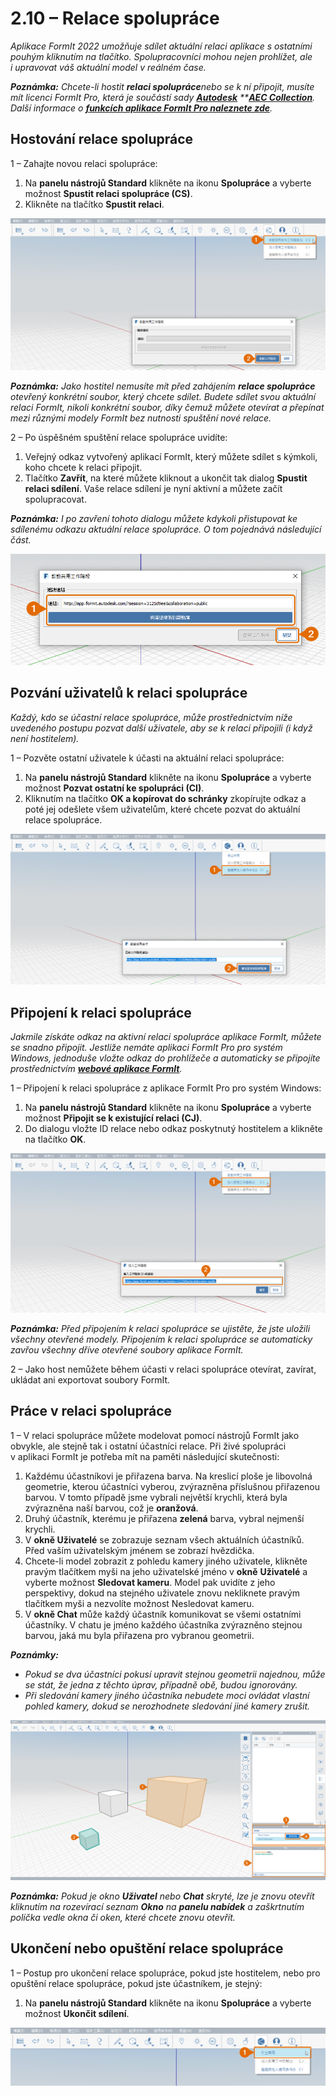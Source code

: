 # 2.10 – Relace spolupráce

_Aplikace FormIt 2022 umožňuje sdílet aktuální relaci aplikace s ostatními pouhým kliknutím na tlačítko. Spolupracovníci mohou nejen prohlížet, ale i upravovat váš aktuální model v reálném čase._

_**Poznámka:**_ _Chcete-li hostit_ _**relaci spolupráce**nebo se k ní připojit, musíte mít licenci FormIt Pro, která je součástí sady_ [_**Autodesk**_](https://www.autodesk.cz/collections/architecture-engineering-construction/overview?plc=AECCOL\&term=1-YEAR\&support=ADVANCED\&quantity=1) _\*\*_[_**AEC Collection**_](https://www.autodesk.cz/collections/architecture-engineering-construction/overview?plc=AECCOL\&term=1-YEAR\&support=ADVANCED\&quantity=1)_. Další informace o_ [_**funkcích aplikace FormIt Pro naleznete zde**_](https://formit.autodesk.com/#pro-callout)_._

## Hostování relace spolupráce

1 – Zahajte novou relaci spolupráce:

1. Na **panelu nástrojů Standard** klikněte na ikonu **Spolupráce** a vyberte možnost **Spustit relaci spolupráce (CS)**.
2. Klikněte na tlačítko **Spustit relaci**.

![](<../../.gitbook/assets/0 (12).png>)

_**Poznámka:**_ _Jako hostitel nemusíte mít před zahájením_ _**relace spolupráce** otevřený konkrétní soubor, který chcete sdílet. Budete sdílet svou aktuální relaci FormIt, nikoli konkrétní soubor, díky čemuž můžete otevírat a přepínat mezi různými modely FormIt bez nutnosti spuštění nové relace._

2 – Po úspěšném spuštění relace spolupráce uvidíte:

1. Veřejný odkaz vytvořený aplikací FormIt, který můžete sdílet s kýmkoli, koho chcete k relaci připojit.
2. Tlačítko **Zavřít**, na které můžete kliknout a ukončit tak dialog **Spustit relaci sdílení**. Vaše relace sdílení je nyní aktivní a můžete začít spolupracovat.

_**Poznámka:**_ _I po zavření tohoto dialogu můžete kdykoli přistupovat ke sdílenému odkazu aktuální relace spolupráce. O tom pojednává následující část._

![](<../../.gitbook/assets/1 (6).png>)

## Pozvání uživatelů k relaci spolupráce

_Každý, kdo se účastní relace spolupráce, může prostřednictvím níže uvedeného postupu pozvat další uživatele, aby se k relaci připojili (i když není hostitelem)._

1 – Pozvěte ostatní uživatele k účasti na aktuální relaci spolupráce:

1. Na **panelu nástrojů Standard** klikněte na ikonu **Spolupráce** a vyberte možnost **Pozvat ostatní ke spolupráci (CI)**.
2. Kliknutím na tlačítko **OK a kopírovat do schránky** zkopírujte odkaz a poté jej odešlete všem uživatelům, které chcete pozvat do aktuální relace spolupráce.

![](<../../.gitbook/assets/2 (6).png>)

## Připojení k relaci spolupráce

_Jakmile získáte odkaz na aktivní relaci spolupráce aplikace FormIt, můžete se snadno připojit. Jestliže nemáte aplikaci FormIt Pro pro systém Windows, jednoduše vložte odkaz do prohlížeče a automaticky se připojíte prostřednictvím_ [_**webové aplikace FormIt**_](https://formit.autodesk.com/app)_._

1 – Připojení k relaci spolupráce z aplikace FormIt Pro pro systém Windows:

1. Na **panelu nástrojů Standard** klikněte na ikonu **Spolupráce** a vyberte možnost **Připojit se k existující relaci (CJ)**.
2. Do dialogu vložte ID relace nebo odkaz poskytnutý hostitelem a klikněte na tlačítko **OK**.

![](<../../.gitbook/assets/3 (15).png>)

_**Poznámka:**_ _Před připojením k relaci spolupráce se ujistěte, že jste uložili všechny otevřené modely. Připojením k relaci spolupráce se automaticky zavřou všechny dříve otevřené soubory aplikace FormIt._

2 – Jako host nemůžete během účasti v relaci spolupráce otevírat, zavírat, ukládat ani exportovat soubory FormIt.

## Práce v relaci spolupráce

1 – V relaci spolupráce můžete modelovat pomocí nástrojů FormIt jako obvykle, ale stejně tak i ostatní účastníci relace. Při živé spolupráci v aplikaci FormIt je potřeba mít na paměti následující skutečnosti:

1. Každému účastníkovi je přiřazena barva. Na kreslicí ploše je libovolná geometrie, kterou účastníci vyberou, zvýrazněna příslušnou přiřazenou barvou. V tomto případě jsme vybrali největší krychli, která byla zvýrazněna naší barvou, což je **oranžová**.
2. Druhý účastník, kterému je přiřazena **zelená** barva, vybral nejmenší krychli.
3. V **okně Uživatelé** se zobrazuje seznam všech aktuálních účastníků. Před vaším uživatelským jménem se zobrazí hvězdička.
4. Chcete-li model zobrazit z pohledu kamery jiného uživatele, klikněte pravým tlačítkem myši na jeho uživatelské jméno v **okně** **Uživatelé** a vyberte možnost **Sledovat kameru**. Model pak uvidíte z jeho perspektivy, dokud na stejného uživatele znovu nekliknete pravým tlačítkem myši a nezvolíte možnost Nesledovat kameru.
5. V **okně Chat** může každý účastník komunikovat se všemi ostatními účastníky. V chatu je jméno každého účastníka zvýrazněno stejnou barvou, jaká mu byla přiřazena pro vybranou geometrii.

_**Poznámky:**_

* _Pokud se dva účastníci pokusí upravit stejnou geometrii najednou, může se stát, že jedna z těchto úprav, případně obě, budou ignorovány._
* _Při sledování kamery jiného účastníka nebudete moci ovládat vlastní pohled kamery, dokud se nerozhodnete sledování jiné kamery zrušit._

![](<../../.gitbook/assets/4 (4).png>)

_**Poznámka:**_ _Pokud je okno_ _**Uživatel**_ _nebo_ _**Chat**_ _skryté, lze je znovu otevřít kliknutím na rozevírací seznam_ _**Okno**_ _na_ _**panelu nabídek** a zaškrtnutím políčka vedle okna či oken, které chcete znovu otevřít._

## Ukončení nebo opuštění relace spolupráce

1 – Postup pro ukončení relace spolupráce, pokud jste hostitelem, nebo pro opuštění relace spolupráce, pokud jste účastníkem, je stejný:

1. Na **panelu nástrojů Standard** klikněte na ikonu **Spolupráce** a vyberte možnost **Ukončit sdílení**.

![](<../../.gitbook/assets/5 (14).png>)

